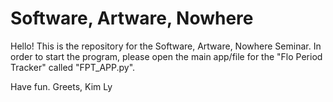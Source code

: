 # Software, Artware, Nowhere
Hello!
This is the repository for the Software, Artware, Nowhere Seminar.
In order to start the program, please open the main app/file for the "Flo Period Tracker" called "FPT_APP.py".

Have fun.
Greets,
Kim Ly
